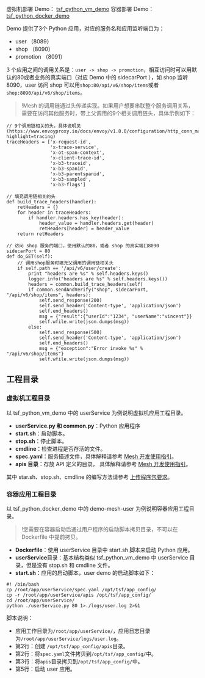 虚拟机部署 Demo： [tsf_python_vm_demo](https://main.qcloudimg.com/raw/7a47d828d43dc5fa905ab8960db687b9/tsf_python_vm_demo-1225.tar.gz) 
容器部署 Demo： [tsf_python_docker_demo](https://main.qcloudimg.com/raw/b4a0a86d3eb11bcee368b3eccf6e3052/tsf_python_docker_demo-1225.tar.gz)



Demo 提供了3个 Python 应用，对应的服务名和应用监听端口为：
- user （8089）
- shop （8090）
- promotion （8091）

3 个应用之间的调用关系是：`user -> shop -> promotion`，相互访问时可以用默认的80或者业务的真实端口（对应 Demo 中的 sidecarPort ），如 shop 监听8090，user 访问 shop 可以用`shop:80/api/v6/shop/items`或者`shop:8090/api/v6/shop/items`。

>!Mesh 的调用链通过头传递实现。如果用户想要串联整个服务调用关系，需要在访问其他服务时，带上父调用的9个相关调用链头，具体示例如下：

```
// 9个调用链相关的头，具体说明见(https://www.envoyproxy.io/docs/envoy/v1.8.0/configuration/http_conn_man/headers.html?highlight=tracing)
traceHeaders = ['x-request-id',
                'x-trace-service',
                'x-ot-span-context',
                'x-client-trace-id',
                'x-b3-traceid',
                'x-b3-spanid',
                'x-b3-parentspanid',
                'x-b3-sampled',
                'x-b3-flags']

// 填充调用链相关的头
def build_trace_headers(handler):
    retHeaders = {}
    for header in traceHeaders:
        if handler.headers.has_key(header):
            header_value = handler.headers.get(header)
            retHeaders[header] = header_value
    return retHeaders

// 访问 shop 服务的端口，使用默认的80，或者 shop 的真实端口8090
sidecarPort = 80
def do_GET(self):
    // 调用shop服务时填充父调用的调用链相关头
    if self.path == '/api/v6/user/create':
        print "headers are %s" % self.headers.keys()
        logger.info("headers are %s" % self.headers.keys())
        headers = common.build_trace_headers(self)
        if common.sendAndVerify("shop", sidecarPort, "/api/v6/shop/items", headers):
            self.send_response(200)
            self.send_header('Content-type', 'application/json')
            self.end_headers()
            msg = {"result":{"userId":"1234", "userName":"vincent"}}
            self.wfile.write(json.dumps(msg))
        else:
            self.send_response(500)
            self.send_header('Content-type', 'application/json')
            self.end_headers()
            msg = {"exception":"Error invoke %s" % "/api/v6/shop/items"}
            self.wfile.write(json.dumps(msg))

```




## 工程目录
### 虚拟机工程目录
以 tsf_python_vm_demo 中的 userService 为例说明虚拟机应用工程目录。
- **userService.py 和 common.py**：Python 应用程序
- **start.sh**：启动脚本。
- **stop.sh**：停止脚本。
- **cmdline**：检查进程是否存活的文件。
- **spec.yaml**：服务描述文件，具体解释请参考 [Mesh 开发使用指引](https://cloud.tencent.com/document/product/649/19049)。
- **apis 目录**：存放 API 定义的目录， 具体解释请参考 [Mesh 开发使用指引](https://cloud.tencent.com/document/product/649/19049)。

其中 star.sh、stop.sh、cmdline 的编写方法请参考 [上传程序包要求](https://cloud.tencent.com/document/product/649/30359)。


### 容器应用工程目录
以 tsf_python_docker_demo 中的 demo-mesh-user 为例说明容器应用工程目录。
> !您需要在容器启动后通过用户程序的启动脚本拷贝目录，不可以在 Dockerfile 中提前拷贝。
- **Dockerfile**：使用 userService 目录中 start.sh 脚本来启动 Python 应用。
- **userService**目录：基本结构类似 tsf_python_vm_demo 中 userService 目录，但是没有 stop.sh 和 cmdline 文件。
- **start.sh**：应用的启动脚本，user demo 的启动脚本如下：
```shell
#! /bin/bash
cp /root/app/userService/spec.yaml /opt/tsf/app_config/ 
cp -r /root/app/userService/apis /opt/tsf/app_config/
cd /root/app/userService/
python ./userService.py 80 1>./logs/user.log 2>&1
```
脚本说明：
- 应用工作目录为`/root/app/userService/`，应用日志目录为`/root/app/userService/logs/user.log`。
- 第2行：创建 `/opt/tsf/app_config/apis`目录。
- 第2行：将`spec.yaml`文件拷贝到`/opt/tsf/app_config/`中。
- 第3行：将`apis`目录拷贝到`/opt/tsf/app_config/`中。
- 第5行：启动 user 应用。


